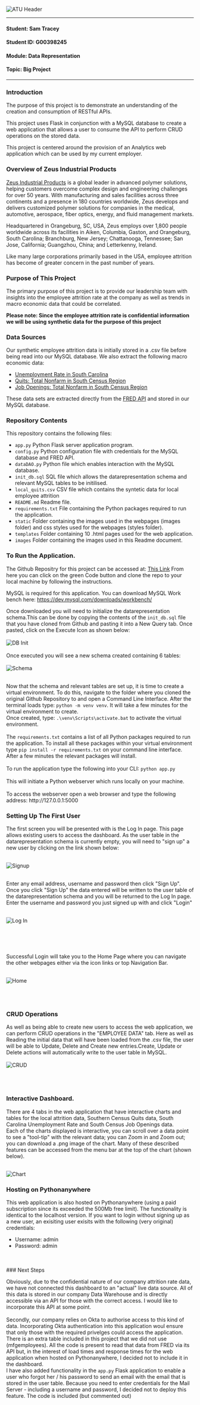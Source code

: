 ![ATU Header](images/ATU_Logo.jpg)

***

#### Student: Sam Tracey
#### Student ID: G00398245
#### Module: Data Representation
#### Topic: Big Project

***

### Introduction

<p> The purpose of this project is to demonstrate an understanding of the creation and consumption of RESTful APIs.
    
This project uses Flask in conjunction with a MySQL database to create a web application that allows a user to consume the API to perform CRUD operations on the stored data.</p>

<p>This project is centered around the provision of an Analytics web application which can be used by my current employer.
</p>

### Overview of Zeus Industrial Products

<p> <a href="https://www.zeusinc.com/company/">Zeus Industrial Products</a> is a global leader in advanced polymer solutions, helping customers overcome complex design and engineering challenges for over 50 years. With manufacturing and sales facilities across three continents and a presence in 180 countries worldwide, Zeus develops and delivers customized polymer solutions for companies in the medical, automotive, aerospace, fiber optics, energy, and fluid management markets.
    
Headquartered in Orangeburg, SC, USA, Zeus employs over 1,800 people worldwide across its facilities in Aiken, Columbia, Gaston, and Orangeburg, South Carolina; Branchburg, New Jersey; Chattanooga, Tennessee; San Jose, California; Guangzhou, China; and Letterkenny, Ireland.
    
Like many large corporations primarily based in the USA, employee attrition has become of greater concern in the past number of years.</p>

### Purpose of This Project

<p>The primary purpose of this project is to provide our leadership team with insights into the employee attrition rate at the company as well as trends in macro economic data that could be correlated.
    
**Please note: Since the employee attrition rate is confidential information we will be using synthetic data for the purpose of this project**</p>

### Data Sources

<p> Our synthetic employee attrition data is initially stored in a .csv file before being read into our MySQL database. We also extract the following macro economic data:

* <a href="https://fred.stlouisfed.org/series/SCUR">Unemployment Rate in South Carolina</a> 
* <a href="https://fred.stlouisfed.org/series/JTS00SOQUL">Quits: Total Nonfarm in South Census Region</a>
* <a href="https://fred.stlouisfed.org/series/JTS00SOJOL">Job Openings: Total Nonfarm in South Census Region</a>

These data sets are extracted directly from the <a href="https://fred.stlouisfed.org/docs/api/fred/">FRED API</a> and stored in our MySQL database.</p>
    
### Repository Contents

<p> This repository contains the following files:
    
* <code>app.py</code> Python Flask server application program.
* <code>config.py</code> Python configuration file with credentials for the MySQL database and FRED API.
* <code>dataDAO.py</code> Python file which enables interaction with the MySQL database.
* <code>init_db.sql</code> SQL file which allows the datarepresentation schema and relevant MySQL tables to be initilised.
* <code>local_quits.csv</code> CSV file which contains the syntetic data for local employee attrition</code>
* <code>README.md</code> Readme file.
* <code>requirements.txt</code> File containing the Python packages required to run the application.
* <code>static</code> Folder containing the images used in the webpages (images folder) and css styles used for the webpages (styles folder).
* <code>templates</code> Folder containing 10 .html pages used for the web application.
* <code>images</code> Folder containing the images used in this Readme document.</p>

### To Run the Application.

<p> The Github Repositry for this project can be accessed at: <a href="https://github.com/Sam-Tracey/Data_Representation_Project">This Link</a> From here you can click on the green Code button and clone the repo to your local machine by following the instructions.

MySQL is required for this application. You can download MySQL Work bench here: https://dev.mysql.com/downloads/workbench/
    
Once downloaded you will need to initialize the datarepresentation schema.This can be done by copying the contents of the <code>init_db.sql</code> file that you have cloned from Github and pasting it into a New Query tab. Once pasted, click on the Execute Icon as shown below:
<br>
<br>
![DB Init](images/db_init.png)
<br>
<br>
Once executed you will see a new schema created containing 6 tables:<br>
<br>
![Schema](images/schema.png)
<br>
<br>
</p>
<p> Now that the schema and relevant tables are set up, it is time to create a virtual environment. To do this, navigate to the folder where you cloned the original Github Repository to and open a Command Line Interface.
After the terminal loads type: <code>python -m venv venv</code>. It will take a few minutes for the virtual environment to create.<br>
Once created, type: <code>.\venv\Scripts\activate.bat</code> to activate the virtual environment.<br>
<br>
    The <code>requirements.txt</code> contains a list of all Python packages required to run the application. To install all these packages within your virtual environment type <code>pip install -r requirements.txt</code> on your command line interface.<br>
After a few minutes the relevant packages will install.<br>
<br>
To run the application type the following into your CLI: <code>python app.py</code><br><br>
This will initiate a Python webserver which runs locally on your machine.<br><br>
To access the webserver open a web browser and type the following address: http://127.0.0.1:5000 <br>
    
### Setting Up The First User
    
</p>
<p>The first screen you will be presented with is the Log In page. This page allows existing users to access the dashboard. As the user table in the datarepresentation schema is currently empty, you will need to "sign up" a new user by clicking on the link shown below:<br>
<br>
    
![Signup](images/signup.png)<br><br>
    
Enter any email address, username and password then click "Sign Up". Once you click "Sign Up" the data entered will be written to the user table of the datarepresentation schema and you will be returned to the Log In page.<br>
Enter the username and password you just signed up with and click "Login"
<br><br>

![Log In](images/login.png)

<br> <br> <br>

Successful Login will take you to the Home Page where you can navigate the other webpages either via the icon links or top Navigation Bar.<br><br>

![Home](images/home.png)

<br><br>

</p>

### CRUD Operations

<p>

As well as being able to create new users to access the web application, we can perform CRUD operations in the "EMPLOYEE DATA" tab. Here as well as Reading the initial data that will have been loaded from the .csv file, the user will be able to Update, Delete and Create new entries.Create, Update or Delete actions will automatically write to the user table in MySQL.<br><br>
![CRUD](images/CRUD.png)
    
<br><br>
</p>

### Interactive Dashboard.

<p>
There are 4 tabs in the web application that have interactive charts and tables for the local attrition data, Southern Census Quits data, South Carolina Unemployment Rate and South Census Job Openings data.<br>
Each of the charts displayed is interactive, you can scroll over a data point to see a "tool-tip" with the relevant data; you can Zoom in and Zoom out; you can download a .png image of the chart. Many of these described features can be accessed from the menu bar at the top of the chart (shown below).<br><br>
    
![Chart](images/chart.png)
    
</p>

### Hosting on Pythonanywhere
<p>
This web application is also hosted on Pythonanywhere (using a paid subscription since its exceeded the 500Mb free limit). The functionality is identical to the localhost version. If you want to login without signing up as a new user, an exisiting user exisits with the following (very original) credentials:

* Username: admin
* Password: admin
</p>
<br>
<br>
### Next Steps
<p>
Obviously, due to the confidential nature of our company attrition rate data, we have not connected this dashboard to an "actual" live data source. All of this data is stored in our company Data Warehouse and is directly accessible via an API for those with the correct access. I would like to incorporate this API at some point.<br><br>
Secondly, our company relies on Okta to authorise access to this kind of data. Incorporating Okta authentication into this application woul ensure that only those with the required privelges could access the application.<br>
There is an extra table included in this project that we did not use (mfgemployees). All the code is present to read that data from FRED via its API but, in the interest of load times and response times for the web application when hosted on Pythonanywhere, I decided not to include it in the dashboard.<br>
I have also added functionality in the <code>app.py</code> Flask application to enable a user who forgot her / his password to send an email with the email that is stored in the user table. Because you need to enter credentials for the Mail Server - including a username and password, I decided not to deploy this feature. The code is included (but commented out)


    

    
